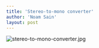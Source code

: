 ```yaml
---
title: 'Stereo-to-mono converter'
author: 'Noam Sain'
layout: post
---
```


![stereo-to-mono-converter.jpg](/_assets/img/2016/02/stereo-to-mono-converter.jpg)